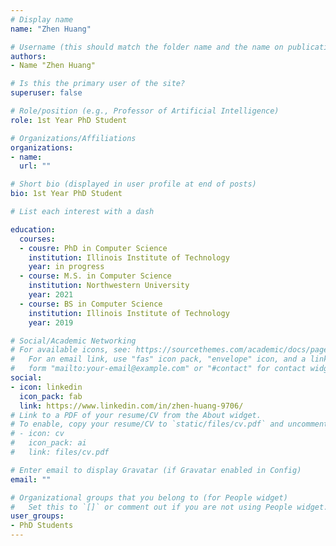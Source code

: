 ```yaml
---
# Display name
name: "Zhen Huang"

# Username (this should match the folder name and the name on publications)
authors:
- Name "Zhen Huang"

# Is this the primary user of the site?
superuser: false

# Role/position (e.g., Professor of Artificial Intelligence)
role: 1st Year PhD Student

# Organizations/Affiliations
organizations:
- name: 
  url: ""

# Short bio (displayed in user profile at end of posts)
bio: 1st Year PhD Student

# List each interest with a dash

education:
  courses:
  - cousre: PhD in Computer Science
    institution: Illinois Institute of Technology
    year: in progress
  - course: M.S. in Computer Science
    institution: Northwestern University
    year: 2021
  - course: BS in Computer Science
    institution: Illinois Institute of Technology
    year: 2019

# Social/Academic Networking
# For available icons, see: https://sourcethemes.com/academic/docs/page-builder/#icons
#   For an email link, use "fas" icon pack, "envelope" icon, and a link in the
#   form "mailto:your-email@example.com" or "#contact" for contact widget.
social:
- icon: linkedin
  icon_pack: fab
  link: https://www.linkedin.com/in/zhen-huang-9706/
# Link to a PDF of your resume/CV from the About widget.
# To enable, copy your resume/CV to `static/files/cv.pdf` and uncomment the lines below.
# - icon: cv
#   icon_pack: ai
#   link: files/cv.pdf

# Enter email to display Gravatar (if Gravatar enabled in Config)
email: ""

# Organizational groups that you belong to (for People widget)
#   Set this to `[]` or comment out if you are not using People widget.
user_groups:
- PhD Students
---
```

